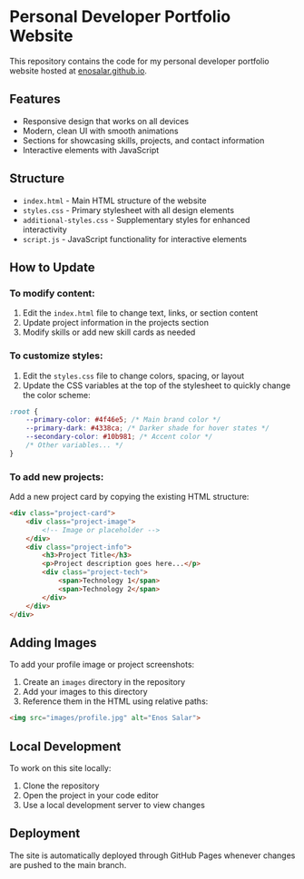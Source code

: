 # Personal Developer Portfolio Website

This repository contains the code for my personal developer portfolio website hosted at [enosalar.github.io](https://enosalar.github.io).

## Features

- Responsive design that works on all devices
- Modern, clean UI with smooth animations
- Sections for showcasing skills, projects, and contact information
- Interactive elements with JavaScript

## Structure

- `index.html` - Main HTML structure of the website
- `styles.css` - Primary stylesheet with all design elements
- `additional-styles.css` - Supplementary styles for enhanced interactivity
- `script.js` - JavaScript functionality for interactive elements

## How to Update

### To modify content:

1. Edit the `index.html` file to change text, links, or section content
2. Update project information in the projects section
3. Modify skills or add new skill cards as needed

### To customize styles:

1. Edit the `styles.css` file to change colors, spacing, or layout
2. Update the CSS variables at the top of the stylesheet to quickly change the color scheme:

```css
:root {
    --primary-color: #4f46e5; /* Main brand color */
    --primary-dark: #4338ca; /* Darker shade for hover states */
    --secondary-color: #10b981; /* Accent color */
    /* Other variables... */
}
```

### To add new projects:

Add a new project card by copying the existing HTML structure:

```html
<div class="project-card">
    <div class="project-image">
        <!-- Image or placeholder -->
    </div>
    <div class="project-info">
        <h3>Project Title</h3>
        <p>Project description goes here...</p>
        <div class="project-tech">
            <span>Technology 1</span>
            <span>Technology 2</span>
        </div>
    </div>
</div>
```

## Adding Images

To add your profile image or project screenshots:

1. Create an `images` directory in the repository
2. Add your images to this directory
3. Reference them in the HTML using relative paths:

```html
<img src="images/profile.jpg" alt="Enos Salar">
```

## Local Development

To work on this site locally:

1. Clone the repository
2. Open the project in your code editor
3. Use a local development server to view changes

## Deployment

The site is automatically deployed through GitHub Pages whenever changes are pushed to the main branch.